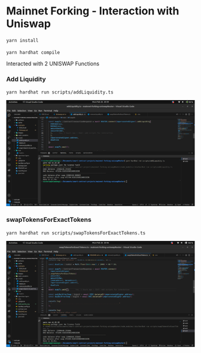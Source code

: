 # Mainnet Forking - Interaction with Uniswap

```shell
yarn install

yarn hardhat compile

```

Interacted with 2 UNISWAP Functions

### Add Liquidity

```shell
yarn hardhat run scripts/addLiquidity.ts

```

![Alt text](images/addLiquidity.png)

### swapTokensForExactTokens

```shell
yarn hardhat run scripts/swapTokensForExactTokens.ts

```

![Alt text](images/swapTokens.png)
